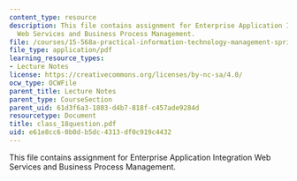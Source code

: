 ```yaml
---
content_type: resource
description: This file contains assignment for Enterprise Application Integration
  Web Services and Business Process Management.
file: /courses/15-568a-practical-information-technology-management-spring-2005/e61e8cc60b0db5dc4313df0c919c4432_class_18question.pdf
file_type: application/pdf
learning_resource_types:
- Lecture Notes
license: https://creativecommons.org/licenses/by-nc-sa/4.0/
ocw_type: OCWFile
parent_title: Lecture Notes
parent_type: CourseSection
parent_uid: 61d3f6a3-1803-d4b7-818f-c457ade9284d
resourcetype: Document
title: class_18question.pdf
uid: e61e8cc6-0b0d-b5dc-4313-df0c919c4432
---
```

This file contains assignment for Enterprise Application Integration Web Services and Business Process Management.